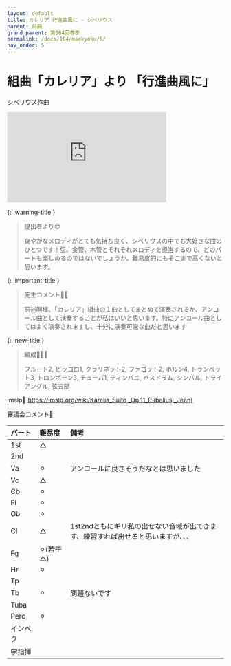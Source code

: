```yaml
---
layout: default
title: カレリア 行進曲風に - シベリウス
parent: 前曲
grand_parent: 第104回春季
permalink: /docs/104/maekyoku/5/
nav_order: 5
---
```


# 組曲「カレリア」より 「行進曲風に」

シベリウス作曲

<iframe width="370" height="210" src="https://www.youtube.com/embed/66_9-7sqwmU?si=P_wW0pen_VyKzsYA&amp;start=718" title="YouTube video player" frameborder="0" allow="accelerometer; autoplay; clipboard-write; encrypted-media; gyroscope; picture-in-picture; web-share" allowfullscreen></iframe>

{: .warning-title }
> 提出者より😍
>
> 爽やかなメロディがとても気持ち良く、シベリウスの中でも大好きな曲のひとつです！弦、金管、木管とそれぞれメロディを担当するので、どのパートも楽しめるのではないでしょうか。難易度的にもそこまで高くないと思います。

{: .important-title }
> 先生コメント🤵‍♂️
>
> 前述同様、「カレリア」組曲の１曲としてまとめて演奏されるか、アンコール曲として演奏することが私はいいと思います。特にアンコール曲としてはよく演奏されますし、十分に演奏可能な曲だと思います

{: .new-title }
> 編成🎻🎺🥁
>
> フルート2, ピッコロ1, クラリネット2, ファゴット2, ホルン4, トランペット3, トロンボーン3, チューバ1, ティンパニ, バスドラム, シンバル, トライアングル, 弦五部

imslp🎼
<a href="https://imslp.org/wiki/Karelia_Suite,_Op.11_(Sibelius,_Jean)">https://imslp.org/wiki/Karelia_Suite,_Op.11_(Sibelius,_Jean)</a>

審議会コメント📝

| パート       | 難易度          | 備考 |
|:-------------|:------------------|:------|
| 1st         | △ |   |
| 2nd |  | |
| Va         | ⚪︎  | アンコールに良さそうだなとは思いました |
| Vc          | △ |  |
| Cb | ⚪︎ | |
| Fl         | ⚪︎  |  |
| Ob         | ⚪︎ |  |
| Cl         | △  | 1st2ndともにギリ私の出せない音域が出てきます、練習すれば出せると思いますが、、、 |
| Fg          | ⚪︎(若干△) |  |
| Hr | ⚪︎ | |
| Tp         |   |  |
| Tb         | ⚪︎ | 問題ないです |
| Tuba         |   |  |
| Perc          | ⚪︎ |  |
| インペク |  | |
| 学指揮         |   |  |

